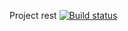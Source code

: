 Project rest [![Build status](https://ci.appveyor.com/api/projects/status/caulu320ebjp9fhh?svg=true)](https://ci.appveyor.com/project/tuzova/rest)


